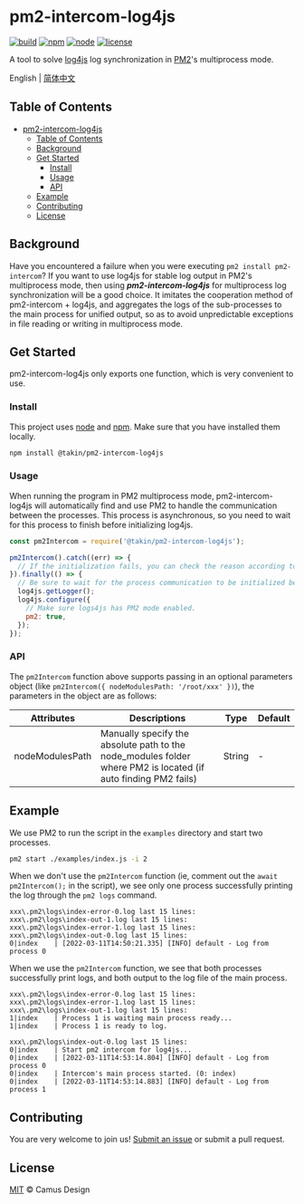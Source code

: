 # pm2-intercom-log4js

[![build](https://img.shields.io/github/workflow/status/camus-design/pm2-intercom-log4js/Build%20And%20Publish)](https://github.com/camus-design/pm2-intercom-log4js)
[![npm](https://img.shields.io/npm/v/@takin/pm2-intercom-log4js)](https://www.npmjs.com/package/@takin/pm2-intercom-log4js)
[![node](https://img.shields.io/node/v/@takin/pm2-intercom-log4js)](https://www.npmjs.com/package/@takin/pm2-intercom-log4js)
[![license](https://img.shields.io/github/license/camus-design/pm2-intercom-log4js)](https://github.com/camus-design/pm2-intercom-log4js)

A tool to solve [log4js](https://github.com/log4js-node/log4js-node) log synchronization in <a href="https://github.com/Unitech/pm2" title="PM2">PM2</a>'s multiprocess mode.

English | [简体中文](README.zh-CN.md)

## Table of Contents

- [pm2-intercom-log4js](#pm2-intercom-log4js)
  - [Table of Contents](#table-of-contents)
  - [Background](#background)
  - [Get Started](#get-started)
    - [Install](#install)
    - [Usage](#usage)
    - [API](#api)
  - [Example](#example)
  - [Contributing](#contributing)
  - [License](#license)

## Background

Have you encountered a failure when you were executing `pm2 install pm2-intercom`? If you want to use log4js for stable log output in PM2's multiprocess mode, then using ***pm2-intercom-log4js*** for multiprocess log synchronization will be a good choice. It imitates the cooperation method of pm2-intercom + log4js, and aggregates the logs of the sub-processes to the main process for unified output, so as to avoid unpredictable exceptions in file reading or writing in multiprocess mode.

## Get Started

pm2-intercom-log4js only exports one function, which is very convenient to use.

### Install

This project uses [node](http://nodejs.org) and [npm](https://npmjs.com). Make sure that you have installed them locally.

```sh
npm install @takin/pm2-intercom-log4js
```

### Usage

When running the program in PM2 multiprocess mode, pm2-intercom-log4js will automatically find and use PM2 to handle the communication between the processes. This process is asynchronous, so you need to wait for this process to finish before initializing log4js.

```javascript
const pm2Intercom = require('@takin/pm2-intercom-log4js');

pm2Intercom().catch((err) => {
  // If the initialization fails, you can check the reason according to the error log. If it still cannot be solved, you can submit an issue.
}).finally(() => {
  // Be sure to wait for the process communication to be initialized before initializing log4js.
  log4js.getLogger();
  log4js.configure({
    // Make sure logs4js has PM2 mode enabled.
    pm2: true,
  });
});
```

### API

The `pm2Intercom` function above supports passing in an optional parameters object (like `pm2Intercom({ nodeModulesPath: '/root/xxx' })`), the parameters in the object are as follows:

| Attributes            | Descriptions                                                         | Type   | Default |
| --------------- | ------------------------------------------------------------ | ------ | ------ |
| nodeModulesPath | Manually specify the absolute path to the node_modules folder where PM2 is located (if auto finding PM2 fails) | String | -      |

## Example

We use PM2 to run the script in the `examples` directory and start two processes.

```sh
pm2 start ./examples/index.js -i 2
```

When we don't use the `pm2Intercom` function (ie, comment out the `await pm2Intercom();` in the script), we see only one process successfully printing the log through the `pm2 logs` command.

```
xxx\.pm2\logs\index-error-0.log last 15 lines:
xxx\.pm2\logs\index-out-1.log last 15 lines:
xxx\.pm2\logs\index-error-1.log last 15 lines:
xxx\.pm2\logs\index-out-0.log last 15 lines:
0|index    | [2022-03-11T14:50:21.335] [INFO] default - Log from process 0
```

When we use the `pm2Intercom` function, we see that both processes successfully print logs, and both output to the log file of the main process.

```
xxx\.pm2\logs\index-error-0.log last 15 lines:
xxx\.pm2\logs\index-error-1.log last 15 lines:
xxx\.pm2\logs\index-out-1.log last 15 lines:
1|index    | Process 1 is waiting main process ready...
1|index    | Process 1 is ready to log.

xxx\.pm2\logs\index-out-0.log last 15 lines:
0|index    | Start pm2 intercom for log4js...
0|index    | [2022-03-11T14:53:14.804] [INFO] default - Log from process 0
0|index    | Intercom's main process started. (0: index)
0|index    | [2022-03-11T14:53:14.883] [INFO] default - Log from process 1
```

## Contributing

You are very welcome to join us! [Submit an issue](https://github.com/camus-design/pm2-intercom-log4js/issues/new) or submit a pull request.

## License

[MIT](LICENSE) © Camus Design
